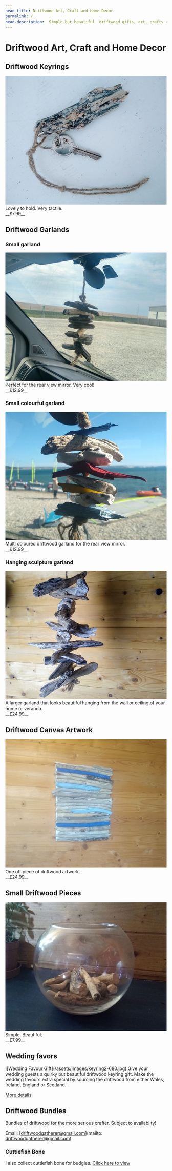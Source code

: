 ```yaml
---
head-title: Driftwood Art, Craft and Home Decor
permalink: /
head-description:  Simple but beautiful  driftwood gifts, art, crafts and home decor ideas.
---
```



# Driftwood Art, Craft and Home Decor


## Driftwood Keyrings
<a href="/product/keyring">
<img src="/assets/images/keyring1-680.jpg"
alt="Great gift for watersport  enthusiasts
and nature lovers." />
</a><br/>
Lovely to hold. Very tactile. <br/>
__£7.99__


## Driftwood Garlands

### Small garland
<a href="/product/small-garland">
<img src="/assets/images/garland1-680.jpg"
alt="Great gift for campervan, motorhome, RV, caravan." />
</a><br/>
Perfect for the rear view mirror. Very cool!
<br/>
__£12.99__

### Small colourful garland
<a href="/product/small-garlandc">
<img src="/assets/images/garlandc1-680.jpg"
alt="Great gift for campervan, motorhome, RV, caravan." />
</a><br/>
Multi coloured driftwood garland for the rear view mirror.
<br/>
__£12.99__


### Hanging sculpture garland
<a href="/product/large-garland">
<img src="/assets/images/garlandart1-680.jpg"
alt="Driftwood hanging sculpture for your home" />
</a><br/>
A larger garland that looks beautiful  hanging from the wall or ceiling of your home or veranda.
<br/>
__£24.99__




## Driftwood Canvas Artwork
<a href="/product/art">
<img src="/assets/images/art1-680.jpg"
alt="Driftwood Art" />
</a><br/>
One off piece of driftwood artwork. 
<br/>
__£24.99__

## Small Driftwood Pieces
<a href="/product/pieces">
<IMG alt='Small Driftwood Pieces For Display' SRC='/assets/images/bits1-680.jpg' />
</a><br/>
Simple. Beautiful.<br/> 
__£7.99__

## Wedding favors
<a href="/product/wedding-favour">
![Wedding Favour Gift](/assets/images/keyring2-680.jpg)
</a>
Give your wedding guests a quirky but beautiful 
driftwood keyring gift. 
Make the wedding favours extra special by sourcing the driftwood  
from either Wales, Ireland, England or Scotland.

<a href="/product/wedding-favour">More details</a>

## Driftwood Bundles 
Bundles of driftwood for the more serious crafter. Subject to availablity!

Email: [driftwoodgatherer@gmail.com](mailto: driftwoodgatherer@gmail.com)


### Cuttlefish Bone
I also collect cuttlefish bone for budgies.
[Click here to view](/product/cuttlefish-bone)
